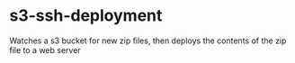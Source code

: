 # s3-ssh-deployment
Watches a s3 bucket for new zip files, then deploys the contents of the zip file to a web server
